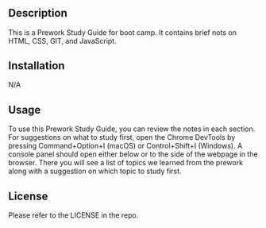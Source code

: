 # <Prework Study Guide Webpage>

## Description

This is a Prework Study Guide for boot camp. It contains brief nots on HTML, CSS, GIT, and JavaScript.

## Installation

N/A

## Usage

To use this Prework Study Guide, you can review the notes in each section. For suggestions on what to study first, open the Chrome DevTools by pressing Command+Option+I (macOS) or Control+Shift+I (Windows). A console panel should open either below or to the side of the webpage in the browser. There you will see a list of topics we learned from the prework along with a suggestion on which topic to study first.

## License

Please refer to the LICENSE in the repo.